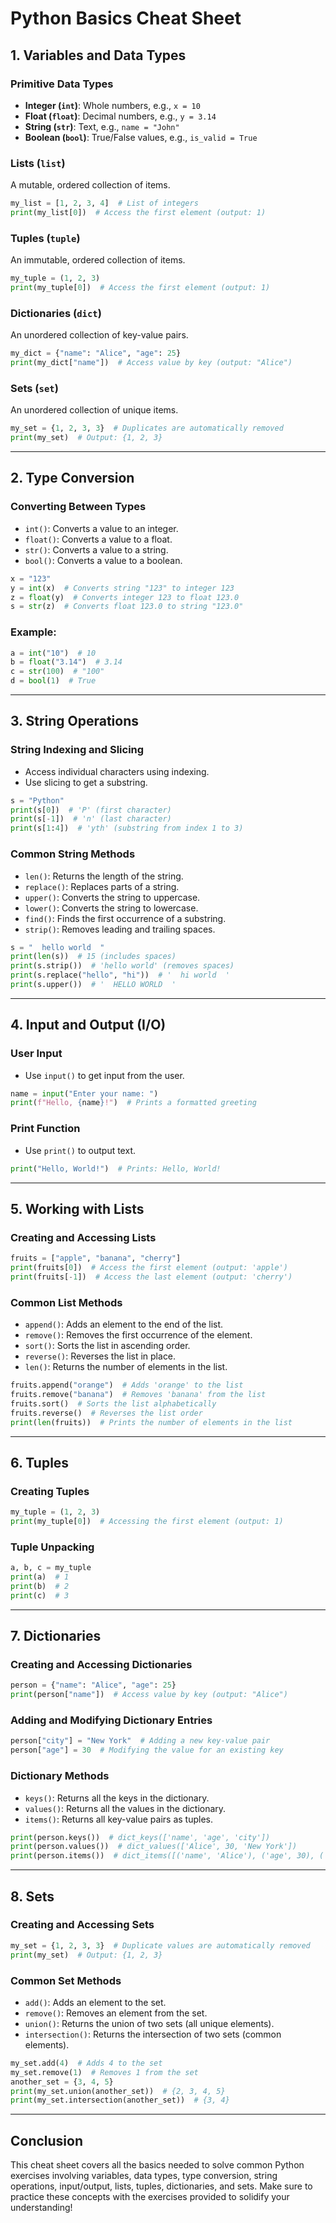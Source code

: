 
# Python Basics Cheat Sheet

## 1. Variables and Data Types

### Primitive Data Types
- **Integer (`int`)**: Whole numbers, e.g., `x = 10`
- **Float (`float`)**: Decimal numbers, e.g., `y = 3.14`
- **String (`str`)**: Text, e.g., `name = "John"`
- **Boolean (`bool`)**: True/False values, e.g., `is_valid = True`

### Lists (`list`)
A mutable, ordered collection of items.
```python
my_list = [1, 2, 3, 4]  # List of integers
print(my_list[0])  # Access the first element (output: 1)
```

### Tuples (`tuple`)
An immutable, ordered collection of items.
```python
my_tuple = (1, 2, 3)
print(my_tuple[0])  # Access the first element (output: 1)
```

### Dictionaries (`dict`)
An unordered collection of key-value pairs.
```python
my_dict = {"name": "Alice", "age": 25}
print(my_dict["name"])  # Access value by key (output: "Alice")
```

### Sets (`set`)
An unordered collection of unique items.
```python
my_set = {1, 2, 3, 3}  # Duplicates are automatically removed
print(my_set)  # Output: {1, 2, 3}
```

---

## 2. Type Conversion

### Converting Between Types
- `int()`: Converts a value to an integer.
- `float()`: Converts a value to a float.
- `str()`: Converts a value to a string.
- `bool()`: Converts a value to a boolean.

```python
x = "123"
y = int(x)  # Converts string "123" to integer 123
z = float(y)  # Converts integer 123 to float 123.0
s = str(z)  # Converts float 123.0 to string "123.0"
```

### Example:
```python
a = int("10")  # 10
b = float("3.14")  # 3.14
c = str(100)  # "100"
d = bool(1)  # True
```

---

## 3. String Operations

### String Indexing and Slicing
- Access individual characters using indexing.
- Use slicing to get a substring.
```python
s = "Python"
print(s[0])  # 'P' (first character)
print(s[-1])  # 'n' (last character)
print(s[1:4])  # 'yth' (substring from index 1 to 3)
```

### Common String Methods
- `len()`: Returns the length of the string.
- `replace()`: Replaces parts of a string.
- `upper()`: Converts the string to uppercase.
- `lower()`: Converts the string to lowercase.
- `find()`: Finds the first occurrence of a substring.
- `strip()`: Removes leading and trailing spaces.

```python
s = "  hello world  "
print(len(s))  # 15 (includes spaces)
print(s.strip())  # 'hello world' (removes spaces)
print(s.replace("hello", "hi"))  # '  hi world  '
print(s.upper())  # '  HELLO WORLD  '
```

---

## 4. Input and Output (I/O)

### User Input
- Use `input()` to get input from the user.
```python
name = input("Enter your name: ")
print(f"Hello, {name}!")  # Prints a formatted greeting
```

### Print Function
- Use `print()` to output text.
```python
print("Hello, World!")  # Prints: Hello, World!
```

---

## 5. Working with Lists

### Creating and Accessing Lists
```python
fruits = ["apple", "banana", "cherry"]
print(fruits[0])  # Access the first element (output: 'apple')
print(fruits[-1])  # Access the last element (output: 'cherry')
```

### Common List Methods
- `append()`: Adds an element to the end of the list.
- `remove()`: Removes the first occurrence of the element.
- `sort()`: Sorts the list in ascending order.
- `reverse()`: Reverses the list in place.
- `len()`: Returns the number of elements in the list.

```python
fruits.append("orange")  # Adds 'orange' to the list
fruits.remove("banana")  # Removes 'banana' from the list
fruits.sort()  # Sorts the list alphabetically
fruits.reverse()  # Reverses the list order
print(len(fruits))  # Prints the number of elements in the list
```

---

## 6. Tuples

### Creating Tuples
```python
my_tuple = (1, 2, 3)
print(my_tuple[0])  # Accessing the first element (output: 1)
```

### Tuple Unpacking
```python
a, b, c = my_tuple
print(a)  # 1
print(b)  # 2
print(c)  # 3
```

---

## 7. Dictionaries

### Creating and Accessing Dictionaries
```python
person = {"name": "Alice", "age": 25}
print(person["name"])  # Access value by key (output: "Alice")
```

### Adding and Modifying Dictionary Entries
```python
person["city"] = "New York"  # Adding a new key-value pair
person["age"] = 30  # Modifying the value for an existing key
```

### Dictionary Methods
- `keys()`: Returns all the keys in the dictionary.
- `values()`: Returns all the values in the dictionary.
- `items()`: Returns all key-value pairs as tuples.

```python
print(person.keys())  # dict_keys(['name', 'age', 'city'])
print(person.values())  # dict_values(['Alice', 30, 'New York'])
print(person.items())  # dict_items([('name', 'Alice'), ('age', 30), ('city', 'New York')])
```

---

## 8. Sets

### Creating and Accessing Sets
```python
my_set = {1, 2, 3, 3}  # Duplicate values are automatically removed
print(my_set)  # Output: {1, 2, 3}
```

### Common Set Methods
- `add()`: Adds an element to the set.
- `remove()`: Removes an element from the set.
- `union()`: Returns the union of two sets (all unique elements).
- `intersection()`: Returns the intersection of two sets (common elements).

```python
my_set.add(4)  # Adds 4 to the set
my_set.remove(1)  # Removes 1 from the set
another_set = {3, 4, 5}
print(my_set.union(another_set))  # {2, 3, 4, 5}
print(my_set.intersection(another_set))  # {3, 4}
```

---

## Conclusion

This cheat sheet covers all the basics needed to solve common Python exercises involving variables, data types, type conversion, string operations, input/output, lists, tuples, dictionaries, and sets. Make sure to practice these concepts with the exercises provided to solidify your understanding!

